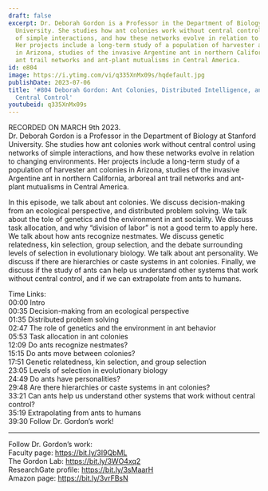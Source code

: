 ```yaml
---
draft: false
excerpt: Dr. Deborah Gordon is a Professor in the Department of Biology at Stanford
  University. She studies how ant colonies work without central control using networks
  of simple interactions, and how these networks evolve in relation to changing environments.
  Her projects include a long-term study of a population of harvester ant colonies
  in Arizona, studies of the invasive Argentine ant in northern California, arboreal
  ant trail networks and ant-plant mutualisms in Central America.
id: e804
image: https://i.ytimg.com/vi/q335XnMx09s/hqdefault.jpg
publishDate: 2023-07-06
title: '#804 Deborah Gordon: Ant Colonies, Distributed Intelligence, and Systems Without
  Central Control'
youtubeid: q335XnMx09s
---
```

RECORDED ON MARCH 9th 2023.  
Dr. Deborah Gordon is a Professor in the Department of Biology at Stanford University. She studies how ant colonies work without central control using networks of simple interactions, and how these networks evolve in relation to changing environments. Her projects include a long-term study of a population of harvester ant colonies in Arizona, studies of the invasive Argentine ant in northern California, arboreal ant trail networks and ant-plant mutualisms in Central America.

In this episode, we talk about ant colonies. We discuss decision-making from an ecological perspective, and distributed problem solving. We talk about the tole of genetics and the environment in ant sociality. We discuss task allocation, and why “division of labor” is not a good term to apply here. We talk about how ants recognize nestmates. We discuss genetic relatedness, kin selection, group selection, and the debate surrounding levels of selection in evolutionary biology. We talk about ant personality. We discuss if there are hierarchies or caste systems in ant colonies. Finally, we discuss if the study of ants can help us understand other systems that work without central control, and if we can extrapolate from ants to humans.

Time Links:  
00:00 Intro  
00:35  Decision-making from an ecological perspective  
01:35  Distributed problem solving  
02:47  The role of genetics and the environment in ant behavior  
05:53  Task allocation in ant colonies  
12:09  Do ants recognize nestmates?  
15:15  Do ants move between colonies?  
17:51  Genetic relatedness, kin selection, and group selection  
23:05  Levels of selection in evolutionary biology  
24:49  Do ants have personalities?  
29:48  Are there hierarchies or caste systems in ant colonies?  
33:21  Can ants help us understand other systems that work without central control?  
35:19  Extrapolating from ants to humans  
39:30  Follow Dr. Gordon’s work!

---

Follow Dr. Gordon’s work:  
Faculty page: https://bit.ly/3I9QbML  
The Gordon Lab: https://bit.ly/3WO4xq2  
ResearchGate profile: https://bit.ly/3sMaarH  
Amazon page: https://bit.ly/3vrFBsN
